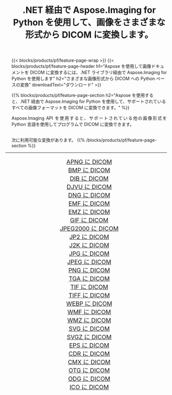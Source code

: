 ﻿---
title: .NET 経由で Aspose.Imaging for Python を使用して、画像をさまざまな形式から DICOM に変換します。 
weight: 3920
url: /ja/python-net/conversion/to/dicom 
lang: ja
langdirlevel: 2
locales: zh-hans,ja,it,ru,de,es,fr,nl,id,lt,pl,pt,vi,tr,ko,zh-hant,ar,hi,th,sv,cs,uk,he
description: .NET ライブラリ経由で Aspose.Imaging for Python を使用して、さまざまな形式から DICOM に変換できます。
---

{{< blocks/products/pf/feature-page-wrap >}}
{{< blocks/products/pf/feature-page-header h1="Aspose を使用して画像ドキュメントを DICOM に変換するには、.NET ライブラリ経由で Aspose.Imaging for Python を使用します" h2="さまざまな画像形式から DICOM への Python ベースの変換" downloadText="ダウンロード" >}}


{{% blocks/products/pf/feature-page-section  h2="Aspose を使用すると、.NET 経由で Aspose.Imaging for Python を使用して、サポートされているすべての画像フォーマットを DICOM に変換できます。" %}}
<p align=justify>Aspose.Imaging API を使用すると、サポートされている他の画像形式を Python 言語を使用してプログラムで DICOM に変換できます。</p>
<br/>
次に利用可能な変換があります。
{{% /blocks/products/pf/feature-page-section %}}
<div class="container-fluid productfamilypage bg-gray">
    <div class="convertypes bg-gray agp-content section">
        <div class="container">
		<hr style="margin-left:-20px;"/>
		<div class="row other-converters" style="gap: 10px;font-size: 19px;text-align:center;">
		    <div class='col-md-2 other-converter remove-lp remove-rp'><a href="/imaging/ja/python-net/conversion/apng-to-dicom" style="padding:15px;">APNG に DICOM</a></div>
<div class='col-md-2 other-converter remove-lp remove-rp'><a href="/imaging/ja/python-net/conversion/bmp-to-dicom" style="padding:15px;">BMP に DICOM</a></div>
<div class='col-md-2 other-converter remove-lp remove-rp'><a href="/imaging/ja/python-net/conversion/dib-to-dicom" style="padding:15px;">DIB に DICOM</a></div>
<div class='col-md-2 other-converter remove-lp remove-rp'><a href="/imaging/ja/python-net/conversion/djvu-to-dicom" style="padding:15px;">DJVU に DICOM</a></div>
<div class='col-md-2 other-converter remove-lp remove-rp'><a href="/imaging/ja/python-net/conversion/dng-to-dicom" style="padding:15px;">DNG に DICOM</a></div>
<div class='col-md-2 other-converter remove-lp remove-rp'><a href="/imaging/ja/python-net/conversion/emf-to-dicom" style="padding:15px;">EMF に DICOM</a></div>
<div class='col-md-2 other-converter remove-lp remove-rp'><a href="/imaging/ja/python-net/conversion/emz-to-dicom" style="padding:15px;">EMZ に DICOM</a></div>
<div class='col-md-2 other-converter remove-lp remove-rp'><a href="/imaging/ja/python-net/conversion/gif-to-dicom" style="padding:15px;">GIF に DICOM</a></div>
<div class='col-md-2 other-converter remove-lp remove-rp'><a href="/imaging/ja/python-net/conversion/jpeg2000-to-dicom" style="padding:15px;">JPEG2000 に DICOM</a></div>
<div class='col-md-2 other-converter remove-lp remove-rp'><a href="/imaging/ja/python-net/conversion/jp2-to-dicom" style="padding:15px;">JP2 に DICOM</a></div>
<div class='col-md-2 other-converter remove-lp remove-rp'><a href="/imaging/ja/python-net/conversion/j2k-to-dicom" style="padding:15px;">J2K に DICOM</a></div>
<div class='col-md-2 other-converter remove-lp remove-rp'><a href="/imaging/ja/python-net/conversion/jpg-to-dicom" style="padding:15px;">JPG に DICOM</a></div>
<div class='col-md-2 other-converter remove-lp remove-rp'><a href="/imaging/ja/python-net/conversion/jpeg-to-dicom" style="padding:15px;">JPEG に DICOM</a></div>
<div class='col-md-2 other-converter remove-lp remove-rp'><a href="/imaging/ja/python-net/conversion/png-to-dicom" style="padding:15px;">PNG に DICOM</a></div>
<div class='col-md-2 other-converter remove-lp remove-rp'><a href="/imaging/ja/python-net/conversion/tga-to-dicom" style="padding:15px;">TGA に DICOM</a></div>
<div class='col-md-2 other-converter remove-lp remove-rp'><a href="/imaging/ja/python-net/conversion/tif-to-dicom" style="padding:15px;">TIF に DICOM</a></div>
<div class='col-md-2 other-converter remove-lp remove-rp'><a href="/imaging/ja/python-net/conversion/tiff-to-dicom" style="padding:15px;">TIFF に DICOM</a></div>
<div class='col-md-2 other-converter remove-lp remove-rp'><a href="/imaging/ja/python-net/conversion/webp-to-dicom" style="padding:15px;">WEBP に DICOM</a></div>
<div class='col-md-2 other-converter remove-lp remove-rp'><a href="/imaging/ja/python-net/conversion/wmf-to-dicom" style="padding:15px;">WMF に DICOM</a></div>
<div class='col-md-2 other-converter remove-lp remove-rp'><a href="/imaging/ja/python-net/conversion/wmz-to-dicom" style="padding:15px;">WMZ に DICOM</a></div>
<div class='col-md-2 other-converter remove-lp remove-rp'><a href="/imaging/ja/python-net/conversion/svg-to-dicom" style="padding:15px;">SVG に DICOM</a></div>
<div class='col-md-2 other-converter remove-lp remove-rp'><a href="/imaging/ja/python-net/conversion/svgz-to-dicom" style="padding:15px;">SVGZ に DICOM</a></div>
<div class='col-md-2 other-converter remove-lp remove-rp'><a href="/imaging/ja/python-net/conversion/eps-to-dicom" style="padding:15px;">EPS に DICOM</a></div>
<div class='col-md-2 other-converter remove-lp remove-rp'><a href="/imaging/ja/python-net/conversion/cdr-to-dicom" style="padding:15px;">CDR に DICOM</a></div>
<div class='col-md-2 other-converter remove-lp remove-rp'><a href="/imaging/ja/python-net/conversion/cmx-to-dicom" style="padding:15px;">CMX に DICOM</a></div>
<div class='col-md-2 other-converter remove-lp remove-rp'><a href="/imaging/ja/python-net/conversion/otg-to-dicom" style="padding:15px;">OTG に DICOM</a></div>
<div class='col-md-2 other-converter remove-lp remove-rp'><a href="/imaging/ja/python-net/conversion/odg-to-dicom" style="padding:15px;">ODG に DICOM</a></div>
<div class='col-md-2 other-converter remove-lp remove-rp'><a href="/imaging/ja/python-net/conversion/ico-to-dicom" style="padding:15px;">ICO に DICOM</a></div>
                </div>
        </div>
    </div>
</div>
<br/>

